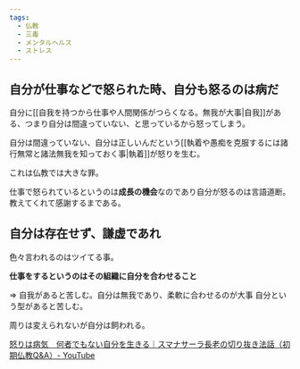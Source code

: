```yaml
---
tags:
  - 仏教
  - 三毒
  - メンタルヘルス
  - ストレス
---
```

## 自分が仕事などで怒られた時、自分も怒るのは病だ

自分に[[自我を持つから仕事や人間関係がつらくなる。無我が大事|自我]]がある、つまり自分は間違っていない、と思っているから怒ってしまう。

自分は間違っていない、自分は正しいんだという[[執着や愚痴を克服するには諸行無常と諸法無我を知っておく事|執着]]が怒りを生む。

これは仏教では大きな罪。

仕事で怒られているというのは**成長の機会**なのであり自分が怒るのは言語道断。
教えてくれて感謝するまである。

## 自分は存在せず、謙虚であれ
色々言われるのはツイてる事。

**仕事をするというのはその組織に自分を合わせること**

=> 自我があると苦しむ。自分は無我であり、柔軟に合わせるのが大事
自分という型があると苦しむ。

周りは変えられないが自分は飼われる。

[怒りは病気　何者でもない自分を生きる｜スマナサーラ長老の切り抜き法話（初期仏教Q&A）- YouTube](https://www.youtube.com/watch?v=bm34BDwj75k)